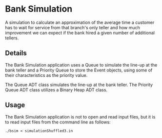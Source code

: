 # Bank Simulation

A simulation to calculate an approximation of the average time a customer has to wait for service from that branch's only teller and how much improvement we can expect if the bank hired a given number of additional tellers.

## Details

The Bank Simulation application uses a Queue to simulate the line-up at the bank teller and a Priority Queue to store the Event objects, using some of their characteristics as the priority value.

The Queue ADT class simulates the line-up at the bank teller. The Priority Queue ADT class utilizes a Binary Heap ADT class.

## Usage

The Bank Simulation application is not to open and read input files, but it is to read input files from the command line as follows:

```console
./bsim < simulationShuffled3.in
```